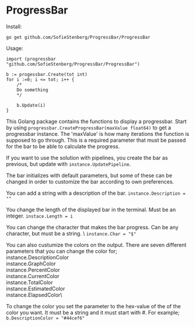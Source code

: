 # ProgressBar

Install:

`go get github.com/SofieStenberg/ProgressBar/ProgressBar`

Usage:
```
import (progressbar "github.com/SofieStenberg/ProgressBar/ProgressBar")

b := progessbar.Create(tot int)
for i :=0; i <= tot; i++ {
    /*
	Do something
    */
	
    b.Update(i) 
}
```

This Golang package contains the functions to display a progressbar.
Start by using `progressbar.CreateProgressBar(maxValue float64)` to get a progressbar instance.
The 'maxValue' is how many iterations the function is supposed to go through.
This is a required parameter that must be passed for the bar to be able to calculate the progress.

If you want to use the solution with pipelines, you create the bar as previous, but update with `instance.UpdatePipeline`.

The bar initializes with default parameters, but some of these can be changed in order to
customize the bar according to own preferences.

You can add a string with a description of the bar. `instance.Description = ""`	    

You change the length of the displayed bar in the terminal. Must be an integer. `instace.Length = i`	        
            										

You can change the character that makes the bar progress. Can be any character, but must be a string. \ `instance.Char = "$"`			    

You can also custumize the colors on the output. There are seven different parameters that you can change the color for;\
instance.DescriptionColor\
instance.GraphColor\
instance.PercentColor\
instance.CurrentColor\
instance.TotalColor\
instance.EstimatedColor\
instance.ElapsedColor\

To change the color you set the parameter to the hex-value of the of the color you want. 
It must be a string and it must start with #. For example;\
`b.DescriptionColor = "#44cef6" `

